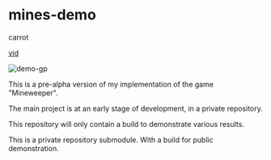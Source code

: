 # mines-demo
carrot

[vid](https://www.veed.io/view/158c05e4-85ca-41b5-ae80-b2ada819fc47?panel=share)

![demo-gp](https://github.com/gormonn/demo/assets/6252560/17829213-1c92-403e-a36c-153b91e69e5e)

This is a pre-alpha version of my implementation of the game "Mineweeper". 

The main project is at an early stage of development, in a private repository.

This repository will only contain a build to demonstrate various results.


This is a private repository submodule.
With a build for public demonstration.
